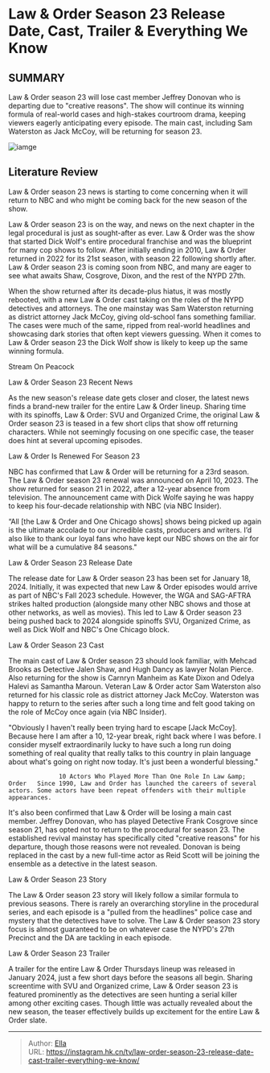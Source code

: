 # Law &amp; Order Season 23 Release Date, Cast, Trailer &amp; Everything We Know


## SUMMARY 



  Law &amp; Order season 23 will lose cast member Jeffrey Donovan who is departing due to &#34;creative reasons&#34;.   The show will continue its winning formula of real-world cases and high-stakes courtroom drama, keeping viewers eagerly anticipating every episode.   The main cast, including Sam Waterston as Jack McCoy, will be returning for season 23.  

![iamge](https://static1.srcdn.com/wordpress/wp-content/uploads/2023/11/law-and-order-season-23.jpg)

## Literature Review
Law &amp; Order season 23 news is starting to come concerning when it will return to NBC and who might be coming back for the new season of the show.




Law &amp; Order season 23 is on the way, and news on the next chapter in the legal procedural is just as sought-after as ever. Law &amp; Order was the show that started Dick Wolf&#39;s entire procedural franchise and was the blueprint for many cop shows to follow. After initially ending in 2010, Law &amp; Order returned in 2022 for its 21st season, with season 22 following shortly after. Law &amp; Order season 23 is coming soon from NBC, and many are eager to see what awaits Shaw, Cosgrove, Dixon, and the rest of the NYPD 27th.




When the show returned after its decade-plus hiatus, it was mostly rebooted, with a new Law &amp; Order cast taking on the roles of the NYPD detectives and attorneys. The one mainstay was Sam Waterston returning as district attorney Jack McCoy, giving old-school fans something familiar. The cases were much of the same, ripped from real-world headlines and showcasing dark stories that often kept viewers guessing. When it comes to Law &amp; Order season 23 the Dick Wolf show is likely to keep up the same winning formula.

Stream On Peacock 


 Law &amp; Order Season 23 Recent News 
          

As the new season&#39;s release date gets closer and closer, the latest news finds a brand-new trailer for the entire Law &amp; Order lineup. Sharing time with its spinoffs, Law &amp; Order: SVU and Organized Crime, the original Law &amp; Order season 23 is teased in a few short clips that show off returning characters. While not seemingly focusing on one specific case, the teaser does hint at several upcoming episodes. 






 Law &amp; Order Is Renewed For Season 23 
          

NBC has confirmed that Law &amp; Order will be returning for a 23rd season. The Law &amp; Order season 23 renewal was announced on April 10, 2023. The show returned for season 21 in 2022, after a 12-year absence from television. The announcement came with Dick Wolfe saying he was happy to keep his four-decade relationship with NBC (via NBC Insider).


“All [the Law &amp; Order and One Chicago shows] shows being picked up again is the ultimate accolade to our incredible casts, producers and writers. I’d also like to thank our loyal fans who have kept our NBC shows on the air for what will be a cumulative 84 seasons.&#34;




 Law &amp; Order Season 23 Release Date 
         




The release date for Law &amp; Order season 23 has been set for January 18, 2024. Initially, it was expected that new Law &amp; Order episodes would arrive as part of NBC&#39;s Fall 2023 schedule. However, the WGA and SAG-AFTRA strikes halted production (alongside many other NBC shows and those at other networks, as well as movies). This led to Law &amp; Order season 23 being pushed back to 2024 alongside spinoffs SVU, Organized Crime, as well as Dick Wolf and NBC&#39;s One Chicago block.



 Law &amp; Order Season 23 Cast 
          

The main cast of Law &amp; Order season 23 should look familiar, with Mehcad Brooks as Detective Jalen Shaw, and Hugh Dancy as lawyer Nolan Pierce. Also returning for the show is Carnryn Manheim as Kate Dixon and Odelya Halevi as Samantha Maroun. Veteran Law &amp; Order actor Sam Waterston also returned for his classic role as district attorney Jack McCoy. Waterston was happy to return to the series after such a long time and felt good taking on the role of McCoy once again (via NBC Insider).





&#34;Obviously I haven&#39;t really been trying hard to escape [Jack McCoy]. Because here I am after a 10, 12-year break, right back where I was before. I consider myself extraordinarily lucky to have such a long run doing something of real quality that really talks to this country in plain language about what&#39;s going on right now today. It&#39;s just been a wonderful blessing.&#34;


                  10 Actors Who Played More Than One Role In Law &amp; Order   Since 1990, Law and Order has launched the careers of several actors. Some actors have been repeat offenders with their multiple appearances.    

It&#39;s also been confirmed that Law &amp; Order will be losing a main cast member. Jeffrey Donovan, who has played Detective Frank Cosgrove since season 21, has opted not to return to the procedural for season 23. The established revival mainstay has specifically cited &#34;creative reasons&#34; for his departure, though those reasons were not revealed. Donovan is being replaced in the cast by a new full-time actor as Reid Scott will be joining the ensemble as a detective in the latest season.






 Law &amp; Order Season 23 Story 
          

The Law &amp; Order season 23 story will likely follow a similar formula to previous seasons. There is rarely an overarching storyline in the procedural series, and each episode is a &#34;pulled from the headlines&#34; police case and mystery that the detectives have to solve. The Law &amp; Order season 23 story focus is almost guaranteed to be on whatever case the NYPD&#39;s 27th Precinct and the DA are tackling in each episode.



 Law &amp; Order Season 23 Trailer 
          

A trailer for the entire Law &amp; Order Thursdays lineup was released in January 2024, just a few short days before the seasons all begin. Sharing screentime with SVU and Organized crime, Law &amp; Order season 23 is featured prominently as the detectives are seen hunting a serial killer among other exciting cases. Though little was actually revealed about the new season, the teaser effectively builds up excitement for the entire Law &amp; Order slate. 





 


---

> Author: [Ella](https://instagram.hk.cn/)  
> URL: https://instagram.hk.cn/tv/law-order-season-23-release-date-cast-trailer-everything-we-know/  

